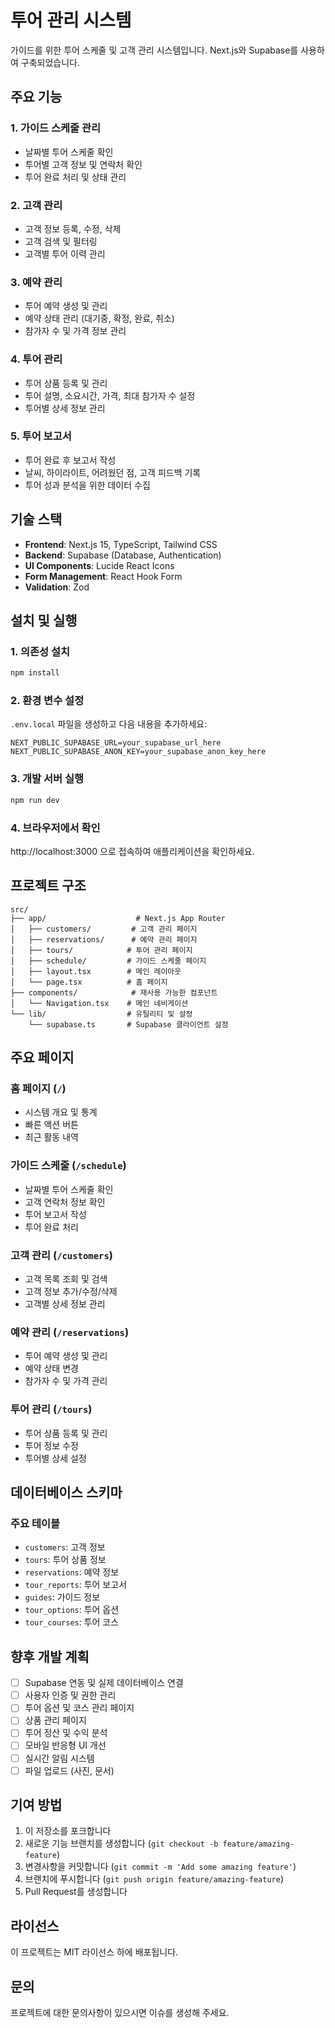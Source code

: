 # 투어 관리 시스템

가이드를 위한 투어 스케줄 및 고객 관리 시스템입니다. Next.js와 Supabase를 사용하여 구축되었습니다.

## 주요 기능

### 1. 가이드 스케줄 관리
- 날짜별 투어 스케줄 확인
- 투어별 고객 정보 및 연락처 확인
- 투어 완료 처리 및 상태 관리

### 2. 고객 관리
- 고객 정보 등록, 수정, 삭제
- 고객 검색 및 필터링
- 고객별 투어 이력 관리

### 3. 예약 관리
- 투어 예약 생성 및 관리
- 예약 상태 관리 (대기중, 확정, 완료, 취소)
- 참가자 수 및 가격 정보 관리

### 4. 투어 관리
- 투어 상품 등록 및 관리
- 투어 설명, 소요시간, 가격, 최대 참가자 수 설정
- 투어별 상세 정보 관리

### 5. 투어 보고서
- 투어 완료 후 보고서 작성
- 날씨, 하이라이트, 어려웠던 점, 고객 피드백 기록
- 투어 성과 분석을 위한 데이터 수집

## 기술 스택

- **Frontend**: Next.js 15, TypeScript, Tailwind CSS
- **Backend**: Supabase (Database, Authentication)
- **UI Components**: Lucide React Icons
- **Form Management**: React Hook Form
- **Validation**: Zod

## 설치 및 실행

### 1. 의존성 설치
```bash
npm install
```

### 2. 환경 변수 설정
`.env.local` 파일을 생성하고 다음 내용을 추가하세요:

```env
NEXT_PUBLIC_SUPABASE_URL=your_supabase_url_here
NEXT_PUBLIC_SUPABASE_ANON_KEY=your_supabase_anon_key_here
```

### 3. 개발 서버 실행
```bash
npm run dev
```

### 4. 브라우저에서 확인
http://localhost:3000 으로 접속하여 애플리케이션을 확인하세요.

## 프로젝트 구조

```
src/
├── app/                    # Next.js App Router
│   ├── customers/         # 고객 관리 페이지
│   ├── reservations/      # 예약 관리 페이지
│   ├── tours/            # 투어 관리 페이지
│   ├── schedule/         # 가이드 스케줄 페이지
│   ├── layout.tsx        # 메인 레이아웃
│   └── page.tsx          # 홈 페이지
├── components/            # 재사용 가능한 컴포넌트
│   └── Navigation.tsx    # 메인 네비게이션
└── lib/                  # 유틸리티 및 설정
    └── supabase.ts       # Supabase 클라이언트 설정
```

## 주요 페이지

### 홈 페이지 (`/`)
- 시스템 개요 및 통계
- 빠른 액션 버튼
- 최근 활동 내역

### 가이드 스케줄 (`/schedule`)
- 날짜별 투어 스케줄 확인
- 고객 연락처 정보 확인
- 투어 보고서 작성
- 투어 완료 처리

### 고객 관리 (`/customers`)
- 고객 목록 조회 및 검색
- 고객 정보 추가/수정/삭제
- 고객별 상세 정보 관리

### 예약 관리 (`/reservations`)
- 투어 예약 생성 및 관리
- 예약 상태 변경
- 참가자 수 및 가격 관리

### 투어 관리 (`/tours`)
- 투어 상품 등록 및 관리
- 투어 정보 수정
- 투어별 상세 설정

## 데이터베이스 스키마

### 주요 테이블
- `customers`: 고객 정보
- `tours`: 투어 상품 정보
- `reservations`: 예약 정보
- `tour_reports`: 투어 보고서
- `guides`: 가이드 정보
- `tour_options`: 투어 옵션
- `tour_courses`: 투어 코스

## 향후 개발 계획

- [ ] Supabase 연동 및 실제 데이터베이스 연결
- [ ] 사용자 인증 및 권한 관리
- [ ] 투어 옵션 및 코스 관리 페이지
- [ ] 상품 관리 페이지
- [ ] 투어 정산 및 수익 분석
- [ ] 모바일 반응형 UI 개선
- [ ] 실시간 알림 시스템
- [ ] 파일 업로드 (사진, 문서)

## 기여 방법

1. 이 저장소를 포크합니다
2. 새로운 기능 브랜치를 생성합니다 (`git checkout -b feature/amazing-feature`)
3. 변경사항을 커밋합니다 (`git commit -m 'Add some amazing feature'`)
4. 브랜치에 푸시합니다 (`git push origin feature/amazing-feature`)
5. Pull Request를 생성합니다

## 라이선스

이 프로젝트는 MIT 라이선스 하에 배포됩니다.

## 문의

프로젝트에 대한 문의사항이 있으시면 이슈를 생성해 주세요.
